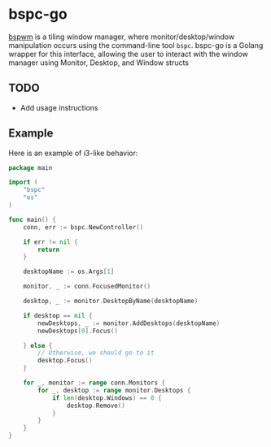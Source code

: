# bspc-go

[bspwm](http://github.com/baskerville/bspwm) is a tiling window manager, where
monitor/desktop/window manipulation occurs using the command-line tool `bspc`. bspc-go is a Golang wrapper for this interface, allowing the user to interact with the window manager using Monitor, Desktop, and Window structs

## TODO

* Add usage instructions

## Example

Here is an example of i3-like behavior:

```Go
package main

import (
	"bspc"
	"os"
)

func main() {
	conn, err := bspc.NewController()

	if err != nil {
		return
	}

	desktopName := os.Args[1]

	monitor, _ := conn.FocusedMonitor()

	desktop, _ := monitor.DesktopByName(desktopName)

	if desktop == nil {
		newDesktops, _ := monitor.AddDesktops(desktopName)
		newDesktops[0].Focus()

	} else {
		// Otherwise, we should go to it
		desktop.Focus()
	}

	for _, monitor := range conn.Monitors {
		for _, desktop := range monitor.Desktops {
			if len(desktop.Windows) == 0 {
				desktop.Remove()
			}
		}
	}
}
```
